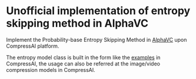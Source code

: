 # Unofficial implementation of entropy skipping method in AlphaVC

Implement the Probability-base Entropy Skipping Method in [AlphaVC](https://arxiv.org/pdf/2207.14678v1.pdf) upon CompressAI platform.

The entropy model class is built in the form like the [examples](https://github.com/InterDigitalInc/CompressAI/blob/master/compressai/entropy_models/entropy_models.py) in CompressAI, the usage can also be referred at the image/video compression models in CompressAI.

